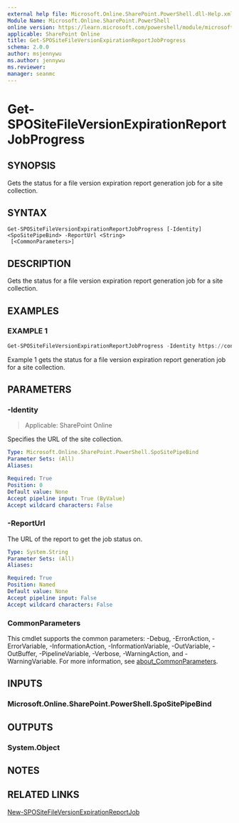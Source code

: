 ```yaml
---
external help file: Microsoft.Online.SharePoint.PowerShell.dll-Help.xml
Module Name: Microsoft.Online.SharePoint.PowerShell
online version: https://learn.microsoft.com/powershell/module/microsoft.online.sharepoint.powershell/get-spositefileversionexpirationreportjobprogress
applicable: SharePoint Online
title: Get-SPOSiteFileVersionExpirationReportJobProgress
schema: 2.0.0
author: msjennywu
ms.author: jennywu
ms.reviewer:
manager: seanmc
---
```


# Get-SPOSiteFileVersionExpirationReportJobProgress

## SYNOPSIS

Gets the status for a file version expiration report generation job for a site collection.

## SYNTAX

```
Get-SPOSiteFileVersionExpirationReportJobProgress [-Identity] <SpoSitePipeBind> -ReportUrl <String>
 [<CommonParameters>]
```

## DESCRIPTION

Gets the status for a file version expiration report generation job for a site collection.

## EXAMPLES

### EXAMPLE 1

```powershell
Get-SPOSiteFileVersionExpirationReportJobProgress -Identity https://contoso.sharepoint.com/sites/site1 -ReportUrl "https://contoso.sharepoint.com/sites/sites1/reports/MyReports/VersionReport.csv"
```

Example 1 gets the status for a file version expiration report generation job for a site collection.

## PARAMETERS

### -Identity

> Applicable: SharePoint Online

Specifies the URL of the site collection.

```yaml
Type: Microsoft.Online.SharePoint.PowerShell.SpoSitePipeBind
Parameter Sets: (All)
Aliases:

Required: True
Position: 0
Default value: None
Accept pipeline input: True (ByValue)
Accept wildcard characters: False
```

### -ReportUrl

The URL of the report to get the job status on.

```yaml
Type: System.String
Parameter Sets: (All)
Aliases:

Required: True
Position: Named
Default value: None
Accept pipeline input: False
Accept wildcard characters: False
```

### CommonParameters

This cmdlet supports the common parameters: -Debug, -ErrorAction, -ErrorVariable, -InformationAction, -InformationVariable, -OutVariable, -OutBuffer, -PipelineVariable, -Verbose, -WarningAction, and -WarningVariable. For more information, see [about_CommonParameters](https://go.microsoft.com/fwlink/?LinkID=113216).

## INPUTS

### Microsoft.Online.SharePoint.PowerShell.SpoSitePipeBind

## OUTPUTS

### System.Object

## NOTES

## RELATED LINKS

[New-SPOSiteFileVersionExpirationReportJob](New-SPOSiteFileVersionExpirationReportJob.md)

